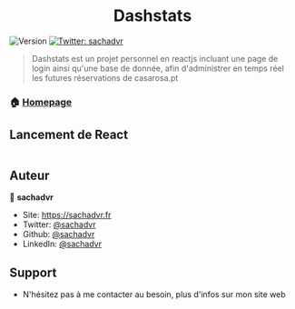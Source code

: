 <h1 align="center"> Dashstats </h1>
<p>
  <img alt="Version" src="https://img.shields.io/badge/version-0.1-blue.svg?cacheSeconds=2592000" />
  <a href="https://twitter.com/sachadvr" target="_blank">
    <img alt="Twitter: sachadvr" src="https://img.shields.io/twitter/follow/sachadvr.svg?style=social" />
  </a>
</p>

> Dashstats est un projet personnel en reactjs incluant une page de login ainsi qu'une base de donnée, afin d'administrer en temps réel les futures réservations de casarosa.pt 

### 🏠 [Homepage](.)

## Lancement de React

```npx start
```

## Auteur

👤 **sachadvr**

* Site: https://sachadvr.fr
* Twitter: [@sachadvr](https://twitter.com/sachadvr)
* Github: [@sachadvr](https://github.com/sachadvr)
* LinkedIn: [@sachadvr](https://linkedin.com/in/sachadvr)

## Support

 * N'hésitez pas à me contacter au besoin, plus d'infos sur mon site web


